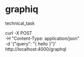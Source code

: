 # graphiq
technical_task


curl -X POST \
-H "Content-Type: application/json" \
-d '{"query": "{ hello }"}' \
http://localhost:4000/graphql

